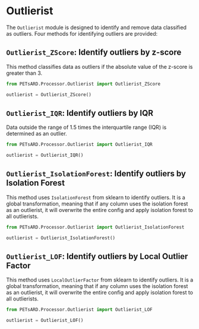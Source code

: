 # Outlierist

The `Outlierist` module is designed to identify and remove data classified as outliers. Four methods for identifying outliers are provided:

## `Outlierist_ZScore`: Identify outliers by z-score

This method classifies data as outliers if the absolute value of the z-score is greater than 3.

```python
from PETsARD.Processor.Outlierist import Outlierist_ZScore

outlierist = Outlierist_ZScore()
```

## `Outlierist_IQR`: Identify outliers by IQR

Data outside the range of 1.5 times the interquartile range (IQR) is determined as an outlier.

```python
from PETsARD.Processor.Outlierist import Outlierist_IQR

outlierist = Outlierist_IQR()
```

## `Outlierist_IsolationForest`: Identify outliers by Isolation Forest

This method uses `IsolationForest` from sklearn to identify outliers. It is a global transformation, meaning that if any column uses the isolation forest as an outlierist, it will overwrite the entire config and apply isolation forest to all outlierists.

```python
from PETsARD.Processor.Outlierist import Outlierist_IsolationForest

outlierist = Outlierist_IsolationForest()
```

## `Outlierist_LOF`: Identify outliers by Local Outlier Factor

This method uses `LocalOutlierFactor` from sklearn to identify outliers. It is a global transformation, meaning that if any column uses the isolation forest as an outlierist, it will overwrite the entire config and apply isolation forest to all outlierists.

```python
from PETsARD.Processor.Outlierist import Outlierist_LOF

outlierist = Outlierist_LOF()
```